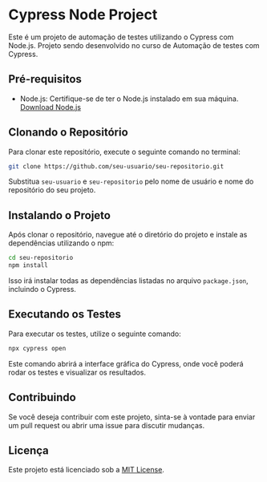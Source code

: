 # Cypress Node Project

Este é um projeto de automação de testes utilizando o Cypress com Node.js. Projeto sendo desenvolvido no curso de Automação de testes com Cypress.

## Pré-requisitos

- Node.js: Certifique-se de ter o Node.js instalado em sua máquina. [Download Node.js](https://nodejs.org/)

## Clonando o Repositório

Para clonar este repositório, execute o seguinte comando no terminal:

```bash
git clone https://github.com/seu-usuario/seu-repositorio.git
```

Substitua `seu-usuario` e `seu-repositorio` pelo nome de usuário e nome do repositório do seu projeto.

## Instalando o Projeto

Após clonar o repositório, navegue até o diretório do projeto e instale as dependências utilizando o npm:

```bash
cd seu-repositorio
npm install
```

Isso irá instalar todas as dependências listadas no arquivo `package.json`, incluindo o Cypress.

## Executando os Testes

Para executar os testes, utilize o seguinte comando:

```bash
npx cypress open
```

Este comando abrirá a interface gráfica do Cypress, onde você poderá rodar os testes e visualizar os resultados.

## Contribuindo

Se você deseja contribuir com este projeto, sinta-se à vontade para enviar um pull request ou abrir uma issue para discutir mudanças.

## Licença

Este projeto está licenciado sob a [MIT License](LICENSE).
